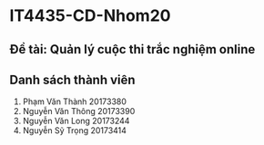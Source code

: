 # IT4435-CD-Nhom20
## Đề tài: Quản lý cuộc thi trắc nghiệm online
## Danh sách thành viên
1. Phạm Văn Thành 20173380
2. Nguyễn Văn Thông 20173390
3. Nguyễn Văn Long 20173244
4. Nguyễn Sỹ Trọng 20173414
